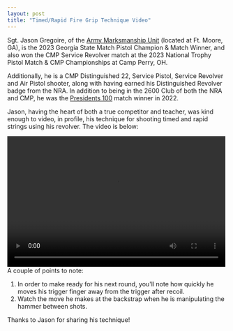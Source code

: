 ```yaml
---
layout: post
title: "Timed/Rapid Fire Grip Technique Video"
---
```

Sgt. Jason Gregoire, of the [Army Marksmanship Unit](https://www.goarmy.com/army-marksmanship-unit.html) (located at Ft. Moore, GA), is the 2023 Georgia State Match Pistol Champion & Match Winner, and also won the CMP Service Revolver match at the 2023 National Trophy Pistol Match & CMP Championships at Camp Perry, OH.

Additionally, he is a CMP Distinguished 22, Service Pistol, Service Revolver and Air Pistol shooter, along with having earned his Distinguished Revolver badge from the NRA. In addition to being in the 2600 Club of both the NRA and CMP, he was the [Presidents 100](https://en.wikipedia.org/wiki/President%27s_Hundred_Tab) match winner in 2022.

Jason, having the heart of both a true competitor and teacher, was kind enough to video, in profile, his technique for shooting timed and rapid strings using his revolver. The video is below:

<video width="500" height="300" controls>
  <source src="/assets/video.mov" type="video/mp4">
</video>
<br>
A couple of points to note:

<ol>
  <li>In order to make ready for his next round, you'll note how quickly he moves his trigger finger away from the trigger after recoil.</li>
  <li>Watch the move he makes at the backstrap when he is manipulating the hammer between shots.</li>
</ol>

Thanks to Jason for sharing his technique!
